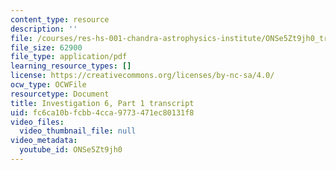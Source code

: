 ```yaml
---
content_type: resource
description: ''
file: /courses/res-hs-001-chandra-astrophysics-institute/ONSe5Zt9jh0_transcript.pdf
file_size: 62900
file_type: application/pdf
learning_resource_types: []
license: https://creativecommons.org/licenses/by-nc-sa/4.0/
ocw_type: OCWFile
resourcetype: Document
title: Investigation 6, Part 1 transcript
uid: fc6ca10b-fcbb-4cca-9773-471ec80131f8
video_files:
  video_thumbnail_file: null
video_metadata:
  youtube_id: ONSe5Zt9jh0
---
```

